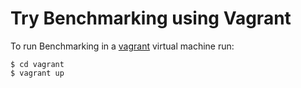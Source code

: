 Try Benchmarking using Vagrant
========================

To run Benchmarking in a [vagrant](https://www.vagrantup.com/) virtual machine run:

```
$ cd vagrant
$ vagrant up
```
